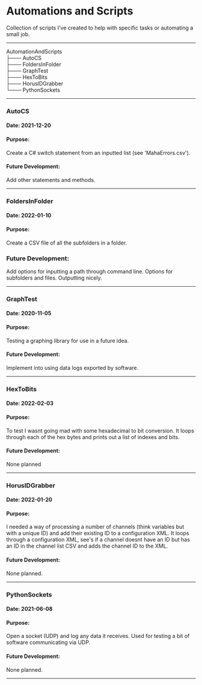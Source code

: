 # Automations and Scripts
Collection of scripts I've created to help with specific tasks or automating a small job.

---

AutomationAndScripts<br>
├─── AutoCS<br>
├─── FoldersInFolder<br>
├─── GraphTest<br>
├─── HexToBits<br>
├─── HorusIDGrabber<br>
└─── PythonSockets<br>

---

### AutoCS
#### Date:   2021-12-20
#### Purpose:
Create a C# switch statement from an inputted list (see 'MahaErrors.csv').
#### Future Development:
Add other statements and methods.

---

### FoldersInFolder
#### Date:   2022-01-10
#### Purpose:
Create a CSV file of all the subfolders in a folder.
### Future Development:
Add options for inputting a path through command line.
Options for subfolders and files.
Outputting nicely.

---

### GraphTest
#### Date:   2020-11-05
#### Purpose:
Testing a graphing library for use in a future idea.
#### Future Development:
Implement into using data logs exported by software.

---

### HexToBits
#### Date:   2022-02-03
#### Purpose:
To test I wasnt going mad with some hexadecimal to bit conversion. It loops through each of the hex bytes and prints out a list of indexes and bits.
#### Future Development:
None planned

---

### HorusIDGrabber
#### Date:   2022-01-20
#### Purpose:
I needed a way of processing a number of channels (think variables but with a unique ID) and add their existing ID to a configuration XML.
It loops through a configuration XML, see's if a channel doesnt have an ID but has an ID in the channel list CSV and adds the channel ID to the XML.
#### Future Development:
None planned.

---

### PythonSockets
#### Date:   2021-06-08
#### Purpose:
Open a socket (UDP) and log any data it receives.
Used for testing a bit of software communicating via UDP.
#### Future Development:
None planned.

---
